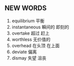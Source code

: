 ## NEW WORDS

1. equilibrium 平衡
2. instantaneous 瞬间的 即刻的
3. overtake 超过 赶上
4. worthless 无价值的
5. overhead 在头顶 在上面
6. deviate 偏离
7. dismay 失望 沮丧
